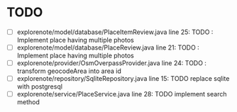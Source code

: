 # TODO

- [ ] explorenote/model/database/PlaceItemReview.java line 25: TODO : Implement place having multiple photos
- [ ] explorenote/model/database/PlaceReview.java line 21: TODO : Implement place having multiple photos
- [ ] explorenote/provider/OsmOverpassProvider.java line 24: TODO : transform geocodeArea into area id
- [ ] explorenote/repository/SqliteRepository.java line 15: TODO replace sqlite with postgresql
- [ ] explorenote/service/PlaceService.java line 28: TODO implement search method